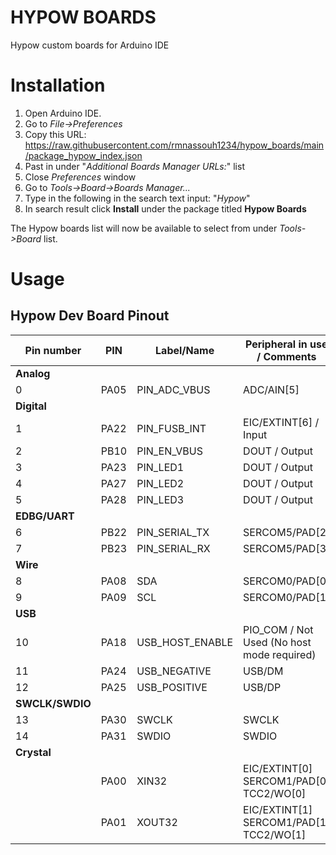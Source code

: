 # HYPOW BOARDS
Hypow custom boards for Arduino IDE

# Installation
1. Open Arduino IDE.
2. Go to *File->Preferences*
3. Copy this URL: https://raw.githubusercontent.com/rmnassouh1234/hypow_boards/main/package_hypow_index.json
4. Past in under "*Additional Boards Manager URLs:*" list
5. Close *Preferences* window
6. Go to *Tools->Board->Boards Manager...*
7. Type in the following in the search text input: "*Hypow*"
8. In search result click **Install** under the package titled **Hypow Boards**

The Hypow boards list will now be available to select from under *Tools->Board* list.

# Usage

## Hypow Dev Board Pinout

 | **Pin number**  | **PIN**   | **Label/Name**      | **Peripheral in use** / **Comments**               |
 | ----------- | ----- | --------------- | ------------------------------------------ |
 | **Analog**      |       |                 |                                            |
 | 0           | PA05  | PIN_ADC_VBUS    | ADC/AIN[5]                                 |
 | **Digital**     |       |                 |                                            |
 | 1           | PA22  | PIN_FUSB_INT    | EIC/EXTINT[6] / Input                      |
 | 2           | PB10  | PIN_EN_VBUS     | DOUT		   / Output                       |
 | 3           | PA23  | PIN_LED1        | DOUT		   / Output                       |
 | 4           | PA27  | PIN_LED2        | DOUT		   / Output                       |
 | 5           | PA28  | PIN_LED3        | DOUT		   / Output                       |
 | **EDBG/UART**   |       |                 |                                            |
 | 6           | PB22  | PIN_SERIAL_TX   | SERCOM5/PAD[2]                             |
 | 7           | PB23  | PIN_SERIAL_RX   | SERCOM5/PAD[3]                             |
 | **Wire**        |       |                 |                                            |
 | 8           | PA08  | SDA             | SERCOM0/PAD[0]                             |
 | 9           | PA09  | SCL             | SERCOM0/PAD[1]                             |
 | **USB**         |       |                 |                                            |
 | 10          | PA18  | USB_HOST_ENABLE | PIO_COM / Not Used (No host mode required) |
 | 11          | PA24  | USB_NEGATIVE    | USB/DM                                     |
 | 12          | PA25  | USB_POSITIVE    | USB/DP                                     |
 | **SWCLK/SWDIO** |       |                 |                                            |
 | 13          | PA30  | SWCLK           | SWCLK                                      |
 | 14          | PA31  | SWDIO           | SWDIO                                      |
 | **Crystal**     |       |                 |                                            |
 |             | PA00  | XIN32           | EIC/EXTINT[0] SERCOM1/PAD[0] TCC2/WO[0]    |
 |             | PA01  | XOUT32          | EIC/EXTINT[1] SERCOM1/PAD[1] TCC2/WO[1]    |


